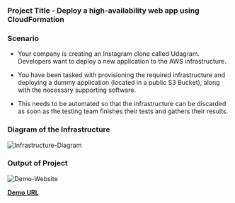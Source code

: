 ### Project Title - Deploy a high-availability web app using CloudFormation

### Scenario
* Your company is creating an Instagram clone called Udagram. Developers want to deploy a new application to the AWS infrastructure.

* You have been tasked with provisioning the required infrastructure and deploying a dummy application (located in a public S3 Bucket), along with the necessary supporting software.

* This needs to be automated so that the infrastructure can be discarded as soon as the testing team finishes their tests and gathers their results.

### Diagram of the Infrastructure
![Infrastructure-Diagram](https://user-images.githubusercontent.com/15726413/177562400-67ce0e48-2024-4c9e-ab72-f758de58726f.png)

### Output of Project
![Demo-Website](https://user-images.githubusercontent.com/15726413/177562139-521aef3e-fadd-49fc-85e7-9d27c73c649c.PNG)

**[Demo URL](http://udagr-webap-1v2vjg2ifnxt4-564353890.us-west-2.elb.amazonaws.com/)**
